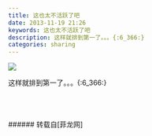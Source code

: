 ```yaml
---
title: 这也太不活跃了吧
date: 2013-11-19 21:26
keywords: 这也太不活跃了吧
description: 这样就排到第一了。。。{:6_366:}
categories: sharing
---
```

<td class="t_f" id="postmessage_77836">


<img aid="31572" data-cf-modified-1750874fb6a3356e2f1a80d3-="" file="data/attachment/forum/201311/19/212613o81zfykbhyfsgtyg.jpg.thumb.jpg" id="aimg_31572" inpost="1" onclick="" onmouseover="" src="http://www.flw.ph/data/attachment/forum/201311/19/212613o81zfykbhyfsgtyg.jpg" style="cursor:pointer" zoomfile="data/attachment/forum/201311/19/212613o81zfykbhyfsgtyg.jpg"/>


这样就排到第一了。。。{:6_366:}<br/>
<br/>
<br/>
<br/>
</td>
###### 转载自[菲龙网]